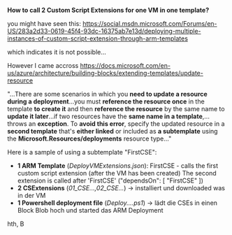 **How to call 2 Custom Script Extensions for one VM in one template?**

you might have seen this:
<https://social.msdn.microsoft.com/Forums/en-US/283a2d33-0619-45f4-93dc-16375ab7e13d/deploying-multiple-instances-of-custom-script-extension-through-arm-templates>

which indicates it is not possible...

However I came accross <https://docs.microsoft.com/en-us/azure/architecture/building-blocks/extending-templates/update-resource>

"...There are some scenarios in which you **need to update a resource during a deployment**...you must **reference the resource once** in the template **to create it** and then **reference the resource** by the same name to **update it later**...if two resources have the **same name in a template**,... throws an **exception**. To **avoid this error**, specify the updated resource in a **second template** that's **either linked** or included as **a subtemplate** using the **Microsoft.Resources/deployments** resource type..."

Here is a sample of using a subtemplate "FirstCSE":
* **1 ARM Template** (_DeployVMExtensions.json_):
FirstCSE - calls the first custom script extension (after the VM has been created)
The second extension is called after 'FirstCSE' ("dependsOn": [            "FirstCSE"    ])
* **2 CSExtensions** (_01_CSE...,02_CSE..._) -> installiert und downloaded was in der VM
* **1 Powershell deployment file** (_Deploy....ps1_) -> lädt die CSEs in einen Block Blob hoch und started das ARM Deployment

hth,
B
